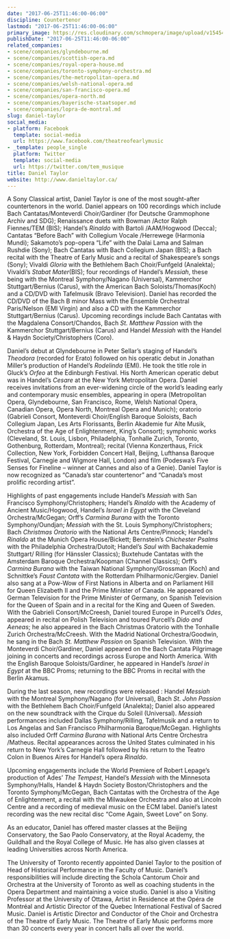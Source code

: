 ```yaml
---
date: "2017-06-25T11:46:00-06:00"
discipline: Countertenor
lastmod: "2017-06-25T11:46:00-06:00"
primary_image: https://res.cloudinary.com/schmopera/image/upload/v1545409169/media/webhook-uploads/1498412790795/test.png.png
publishDate: "2017-06-25T11:46:00-06:00"
related_companies:
- scene/companies/glyndebourne.md
- scene/companies/scottish-opera.md
- scene/companies/royal-opera-house.md
- scene/companies/toronto-symphony-orchestra.md
- scene/companies/the-metropolitan-opera.md
- scene/companies/welsh-national-opera.md
- scene/companies/san-francisco-opera.md
- scene/companies/opera-north.md
- scene/companies/bayerische-staatsoper.md
- scene/companies/lopra-de-montral.md
slug: daniel-taylor
social_media:
- platform: Facebook
  template: social-media
  url: https://www.facebook.com/theatreofearlymusic
- _template: people_single
  platform: Twitter
  template: social-media
  url: https://twitter.com/tem_musique
title: Daniel Taylor
website: http://www.danieltaylor.ca/
---
```


A Sony Classical artist, Daniel Taylor is one of the most sought-after countertenors in the world. Daniel appears on 100 recordings which include Bach Cantatas/Monteverdi Choir/Gardiner (for Deutsche Grammophone Archiv and SDG); Renaissance duets with Bowman /Actor Ralph Fiennes/TEM (BIS); Handel’s *Rinaldo* with Bartoli /AAM/Hogwood (Decca); Cantatas “Before Bach” with Collegium Vocale /Herrewege (Harmonia Mundi); Sakamoto’s pop-opera “Life” with the Dalai Lama and Salman Rushdie (Sony); Bach Cantatas with Bach Collegium Japan (BIS); a Bach recital with the Theatre of Early Music and a recital of Shakespeare’s songs (Sony); Vivaldi *Gloria* with the Bethlehem Bach Choir/Funfgeld (Analekta); Vivaldi’s *Stabat Mater*(BIS); four recordings of Handel’s *Messiah*, these being with the Montreal Symphony/Nagano (Universal), Kammerchor Stuttgart/Bernius (Carus), with the American Bach Soloists/Thomas(Koch) and a CD/DVD with Tafelmusik (Bravo Television). Daniel has recorded the CD/DVD of the Bach B minor Mass with the Ensemble Orchestral Paris/Nelson (EMI Virgin) and also a CD with the Kammerchor Stuttgart/Bernius (Carus). Upcoming recordings include Bach Cantatas with the Magdalena Consort/Chandos, Bach *St. Matthew Passion* with the Kammerchor Stuttgart/Bernius (Carus) and Handel *Messiah* with the Handel & Haydn Society/Christophers (Coro).

Daniel’s debut at Glyndebourne in Peter Sellar’s staging of Handel’s *Theodora* (recorded for Erato) followed on his operatic debut in Jonathan Miller’s production of Handel’s *Rodelinda* (EMI). He took the title role in Gluck’s *Orfeo* at the Edinburgh Festival. His North American operatic debut was in Handel’s *Cesare* at the New York Metropolitan Opera.  Daniel receives invitations from an ever-widening circle of the world’s leading early and contemporary music ensembles, appearing in opera (Metropolitan Opera, Glyndebourne, San Francisco, Rome, Welsh National Opera, Canadian Opera, Opera North, Montreal Opera and Munich); oratorio (Gabrieli Consort, Monteverdi Choir/English Baroque Soloists, Bach Collegium Japan, Les Arts Florissants, Berlin Akademie fur Alte Musik, Orchestra of the Age of Enlightenment, King’s Consort); symphonic works (Cleveland, St. Louis, Lisbon, Philadelphia, Tonhalle Zurich, Toronto, Gothenburg, Rotterdam, Montreal); recital (Vienna Konzerthaus, Frick Collection, New York, Forbidden Concert Hall, Beijing, Lufthansa Baroque Festival, Carnegie and Wigmore Hall, London) and film (Podeswa’s Five Senses for Fineline – winner at Cannes and also of a Genie).  Daniel Taylor is now recognized as “Canada’s star countertenor” and “Canada’s most prolific recording artist”.

Highlights of past engagements include Handel’s *Messiah* with San Francisco Symphony/Christophers; Handel’s *Rinaldo* with the Academy of Ancient Music/Hogwood, Handel’s *Israel in Egypt* with the Cleveland Orchestra/McGegan; Orff’s *Carmina Burana* with the Toronto Symphony/Oundjan; *Messiah* with the St. Louis Symphony/Christophers;  Bach *Christmas Oratorio* with the National Arts Centre/Pinnock; Handel’s *Rinaldo* at the Munich Opera House/Bickett; Bernstein’s *Chichester Psalms* with the Philadelphia Orchestra/Dutoit; Handel’s *Saul* with Bachakademie Stuttgart/ Rilling (for Hänssler Classics); Buxtehude Cantatas with the Amsterdam Baroque Orchestra/Koopman (Channel Classics); Orff’s *Carmina Burana* with the Taiwan National Symphony/Grossman (Koch) and Schnittke’s *Faust Cantata* with the Rotterdam Philharmonic/Gergiev. Daniel also sang at a Pow-Wow of First Nations in Alberta and on Parliament Hill for Queen Elizabeth II and the Prime Minister of Canada. He appeared on German Television for the Prime Minister of Germany, on Spanish Television for the Queen of Spain and in a recital for the King and Queen of Sweden. With the Gabrieli Consort/McCreesh, Daniel toured Europe in Purcell’s *Odes*, appeared in recital on Polish Television and toured Purcell’s *Dido and Aeneas*; he also appeared in the Bach Christmas Oratorio with the Tonhalle Zurich Orchestra/McCreesh. With the Madrid National Orchestra/Goodwin, he sang in the Bach *St. Matthew Passion* on Spanish Television. With the Monteverdi Choir/Gardiner, Daniel appeared on the Bach Cantata Pilgrimage joining in concerts and recordings across Europe and North America. With the English Baroque Soloists/Gardiner, he appeared in Handel’s *Israel in Egypt* at the BBC Proms; returning to the BBC Proms in recital with the Berlin Akamus.

During the last season, new recordings were released : Handel *Messiah* with the Montreal Symphony/Nagano (for Universal), Bach *St. John Passion* with the Bethlehem Bach Choir/Funfgeld (Analekta); Daniel also appeared on the new soundtrack with the Cirque du Soleil (Universal). *Messiah* performances included Dallas Symphony/Rilling, Tafelmusik and a return to Los Angelas and San Francisco Philharmonia Baroque/McGegan. Highlights also included Orff *Carmina Burana* with National Arts Centre Orchestra /Matheus. Recital appearances across the United States culminated in his return to New York’s Carnegie Hall followed by his return to the Teatro Colon in Buenos Aires for Handel’s opera *Rinaldo*.

Upcoming engagements include the World Premiere of Robert Lepage’s production of Ades’ *The Tempest*, Handel’s *Messiah* with the Minnesota Symphony/Halls, Handel & Haydn Society Boston/Christophers  and the Toronto Symphony/McGegan, Bach Cantatas with the Orchestra of the Age of Enlightenment,  a recital with the Milwaukee Orchestra and also at Lincoln Centre and a recording of medieval music on the ECM label. Daniel’s latest recording was the new recital disc “Come Again, Sweet Love” on Sony.

As an educator, Daniel has offered master classes at the Beijing Conservatory, the Sao Paolo Conservatory, at the Royal Academy, the Guildhall and the Royal College of Music. He has also given classes at leading Universities across North America.

The University of Toronto recently appointed Daniel Taylor to the position of Head of Historical Performance in the Faculty of Music. Daniel’s responsibilities will include directing the Schola Cantorum Choir and Orchestra at the University of Toronto as well as coaching students in the Opera Department and maintaining a voice studio. Daniel is also a Visiting Professor at the University of Ottawa, Artist in Residence at the Opéra de Montréal and Artistic Director of the Quebec International Festival of Sacred Music. Daniel is Artistic Director and Conductor of the Choir and Orchestra of the Theatre of Early Music. The Theatre of Early Music performs more than 30 concerts every year in concert halls all over the world.
